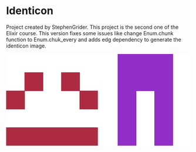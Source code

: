 # Identicon

Project created by StephenGrider. This project is the second one of the Elixir course. This version fixes some issues like change Enum.chunk function to Enum.chuk_every and adds edg dependency to generate the identicon image.

![Identicon image example 1](identicon.png)
![Identicon image example 2](asdf.png)
